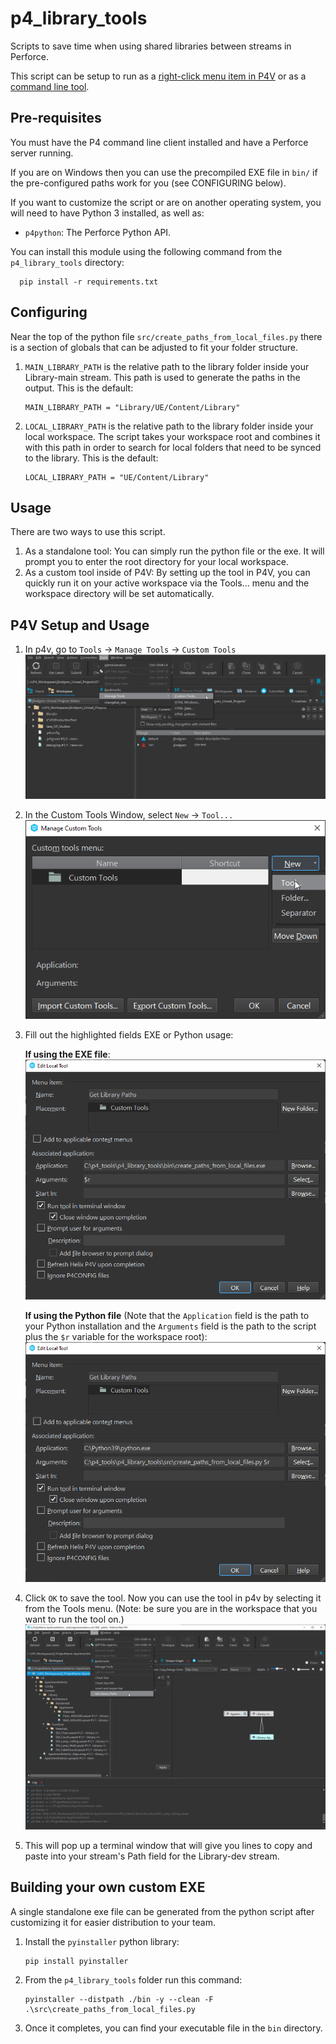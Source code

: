 # p4_library_tools
Scripts to save time when using shared libraries between streams in Perforce.


This script can be setup to run as a [right-click menu item in P4V](#P4V-Setup-and-Usage) or as a [command line tool](#Command-Line-Usage).

## Pre-requisites
You must have the P4 command line client installed and have a Perforce server running.

If you are on Windows then you can use the precompiled EXE file in `bin/` if the pre-configured paths work for you (see CONFIGURING below).

If you want to customize the script or are on another operating system, you will need to have Python 3 installed, as well as:
   - `p4python`: The Perforce Python API.

You can install this module using the following command from the `p4_library_tools` directory:

      pip install -r requirements.txt

## Configuring
Near the top of the python file `src/create_paths_from_local_files.py` there is a section of globals that can be adjusted to fit your folder structure.

1. `MAIN_LIBRARY_PATH` is the relative path to the library folder inside your Library-main stream. This path is used to generate the paths in the output. This is the default:
   ```
   MAIN_LIBRARY_PATH = "Library/UE/Content/Library"
   ```
2. `LOCAL_LIBRARY_PATH` is the relative path to the library folder inside your local workspace. The script takes your workspace root and combines it with this path in order to search for local folders that need to be synced to the library. This is the default: 
   ```
   LOCAL_LIBRARY_PATH = "UE/Content/Library"
   ```

## Usage
There are two ways to use this script. 
1. As a standalone tool: You can simply run the python file or the exe. It will prompt you to enter the root directory for your local workspace. 
2. As a custom tool inside of P4V: By setting up the tool in P4V, you can quickly run it on your active workspace via the Tools... menu and the workspace directory will be set automatically.

## P4V Setup and Usage
1. In p4v, go to `Tools` -> `Manage Tools` -> `Custom Tools`
   ![Open Tool Menu](help_files/images/Open_Tools_Menu.png)
2. In the Custom Tools Window, select `New` -> `Tool...`
   ![New Tool](help_files/images/Add_New_Tool.png)
3. Fill out the highlighted fields EXE or Python usage:
   
   **If using the EXE file**:
   ![New Tool EXE](help_files/images/EXE_tool_settings.png)

   **If using the Python file** (Note that the `Application` field is the path to your Python installation and the `Arguments` field is the path to the script plus the `$r` variable for the workspace root):
   ![New Tool Python](help_files/images/PYTHON_tool_settings.png)
4. Click `OK` to save the tool. Now you can use the tool in p4v by selecting it from the Tools menu. (Note: be sure you are in the workspace that you want to run the tool on.)
   ![Using the Tool](help_files/images/Running_Tool.png)
5. This will pop up a terminal window that will give you lines to copy and paste into your stream's Path field for the Library-dev stream.

## Building your own custom EXE
A single standalone exe file can be generated from the python script after customizing it for easier distribution to your team.

1. Install the `pyinstaller` python library:
   ```
   pip install pyinstaller
   ```
2. From the `p4_library_tools` folder run this command:
   ```
   pyinstaller --distpath ./bin -y --clean -F .\src\create_paths_from_local_files.py 
   ```
3. Once it completes, you can find your executable file in the `bin` directory. 
